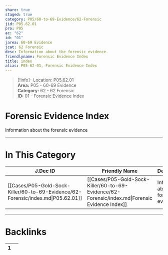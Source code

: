 ```yaml
---  
share: true  
staged: true  
category: P05/60-to-69-Evidence/62-Forensic  
jid: P05.62.01  
pro: P05  
ac: "62"  
id: "01"  
jarea: 60-69 Evidence  
jcat: 62 Forensic  
desc: Information about the forensic evidence.  
friendlyname: Forensic Evidence Index  
title: index  
alias: P05-62-01, Forensic Evidence Index  
---  
```

  
>[!info]- Location: P05.62.01  
>**Area:** P05 - 60-69 Evidence  
>**Category:** 62 - 62 Forensic  
>**ID:** 01 - Forensic Evidence Index  
  
# Forensic Evidence Index  
  
Information about the forensic evidence  
   
  
  
---  
# In This Category  
  
| J.Dec ID                                                                         | Friendly Name                                                                                  | Description                              |  
| -------------------------------------------------------------------------------- | ---------------------------------------------------------------------------------------------- | ---------------------------------------- |  
| [[Cases/P05-Gold-Sock-Killer/60-to-69-Evidence/62-Forensic/index.md\|P05.62.01]] | [[Cases/P05-Gold-Sock-Killer/60-to-69-Evidence/62-Forensic/index.md\|Forensic Evidence Index]] | Information about the forensic evidence. |  
  
  
---  
# Backlinks  
<div><table class="dataview table-view-table"><thead class="table-view-thead"><tr class="table-view-tr-header"><th class="table-view-th"><span></span><span class="dataview small-text">1</span></th><th class="table-view-th"><span></span></th></tr></thead><tbody class="table-view-tbody"></tbody></table></div>